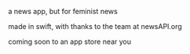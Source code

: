a news app, but for feminist news 

made in swift,  with thanks to the team at newsAPI.org

coming soon to an app store near you 

